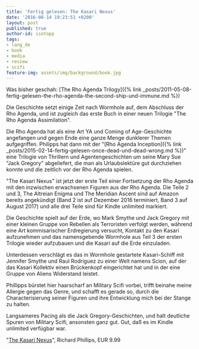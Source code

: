 ```yaml
---
title: 'Fertig gelesen: The Kasari Nexus'
date: '2016-08-14 19:23:51 +0200'
layout: post
published: true
author-id: isotopp
tags:
- lang_de
- book
- media
- review
- scifi
feature-img: assets/img/background/book.jpg
---
```

Was bisher geschah: [The Rho Agenda Trilogy]({% link _posts/2011-05-08-fertig-gelesen-the-rho-agenda-the-second-ship-und-immune.md %})

Die Geschichte setzt einige Zeit nach Wormhole auf, dem Abschluss der Rho Agenda, und ist zugleich das erste Buch in einer neuen Trilogie "The Rho Agenda Assimilation".

Die Rho Agenda hat als eine Art YA und Coming of Age-Geschichte angefangen und gegen Ende eine ganze Menge dunklerer Themen aufgegriffen. Philipps hat dann mit der "[Rho Agenda Inception]({% link _posts/2015-02-14-fertig-gelesen-once-dead-und-dead-wrong.md %})" eine Trilogie von Thrillern und Agentengeschichten um seine Mary Sue "Jack Gregory" abgeliefert, die man als Urlaubslektüre gut durchziehen konnte und die zeitlich vor der Rho Agenda spielen.

"The Kasari Nexus" ist jetzt der erste Teil einer Fortsetzung der Rho Agenda mit den inzwischen erwachsenen Figuren aus der Rho Agenda. Die Teile 2 und 3, The Altreian Enigma und The Meridian Ascent sind auf Amazon bereits angekündigt (Band 2 ist auf Dezember 2016 terminiert, Band 3 auf August 2017) und alle drei Teile sind für Kindle unlimited markiert.

Die Geschichte spielt auf der Erde, wo Mark Smythe und Jack Gregory mit einer kleinen Gruppe von Rebellen als Terroristen verfolgt werden, während eine Art kommisarischer Erdregierung versucht, Kontakt zu den Kasari aufzunehmen und das namensgebende Wormhole aus Teil 3 der ersten Trilogie wieder aufzubauen und die Kasari auf die Erde einzuladen.

Unterdessen verschlägt es das in Wormhole gestartete Kasari-Schiff mit Jennifer Smythe und Raul Rodriguez zu einer Welt namens Scion, auf der das Kasari Kollektiv einen Brückenkopf eingerichtet hat und in der eine Gruppe von Aliens Widerstand leistet.

Phillipps bürstet hier haarscharf an Military Scifi vorbei, trifft beinahe meine Allergie gegen das Genre, und schafft es gerade so, durch die Characterisierung seiner Figuren und ihre Entwicklung mich bei der Stange zu halten. 

Langsameres Pacing als die Jack Gregory-Geschichten, und halt deutliche Spuren von Military Scifi, ansonsten ganz gut. Gut, daß es im Kindle unlimited verfügbar war.

"[The Kasari Nexus](https://www.amazon.de/dp/B016A326X4)", Richard Phillips, EUR 9.99

